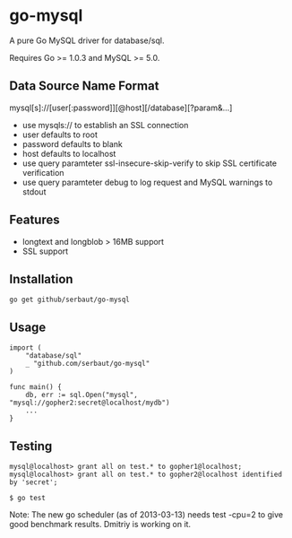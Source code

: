 # go-mysql

A pure Go MySQL driver for database/sql.

Requires Go >= 1.0.3 and MySQL >= 5.0.

## Data Source Name Format

  mysql[s]://[user[:password]][@host][/database][?param&...]

* use mysqls:// to establish an SSL connection
* user defaults to root
* password defaults to blank
* host defaults to localhost
* use query paramteter ssl-insecure-skip-verify to skip SSL certificate verification
* use query paramteter debug to log request and MySQL warnings to stdout

## Features

* longtext and longblob > 16MB support
* SSL support

## Installation

    go get github/serbaut/go-mysql

## Usage

    import (
        "database/sql"
        _ "github.com/serbaut/go-mysql"
    )

    func main() {
        db, err := sql.Open("mysql", "mysql://gopher2:secret@localhost/mydb")
        ...
    }

## Testing

    mysql@localhost> grant all on test.* to gopher1@localhost;
    mysql@localhost> grant all on test.* to gopher2@localhost identified by 'secret';

    $ go test

Note: The new go scheduler (as of 2013-03-13) needs test -cpu=2 to
give good benchmark results. Dmitriy is working on it.
